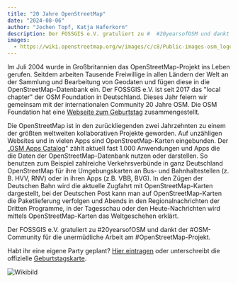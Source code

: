 ```yaml
---
title: "20 Jahre OpenStreetMap"
date: "2024-08-06"
author: "Jochen Topf, Katja Haferkorn"
description: Der FOSSGIS e.V. gratuliert zu #  #20yearsofOSM und dankt der #OSM-Community für die unermüdliche Arbeit am #OpenStreetMap-Projekt.
images:
  - https://wiki.openstreetmap.org/w/images/c/c8/Public-images-osm_logo.png
---
```


Im Juli 2004 wurde in Großbritannien das OpenStreetMap-Projekt ins Leben gerufen. Seitdem arbeiten Tausende Freiwillige in allen Ländern der Welt an der Sammlung und Bearbeitung von Geodaten und fügen diese in die OpenStreetMap-Datenbank ein. Der FOSSGIS e.V. ist seit 2017 das "local chapter" der OSM Foundation in Deutschland. Dieses Jahr feiern wir gemeinsam mit der internationalen Community 20 Jahre OSM. Die OSM Foundation hat eine [Webseite zum Geburtstag](https://birthday20.openstreetmap.org/) zusammengestellt.

Die OpenStreetMap ist in den zurückliegenden zwei Jahrzehnten zu einem der größten weltweiten kollaborativen Projekte geworden. Auf unzähligen Websites und in vielen Apps sind OpenStreetMap-Karten eingebunden. Der „[OSM Apps Catalog](https://osm-apps.zottelig.ch/)" zählt aktuell fast 1.000 Anwendungen und Apps die die Daten der OpenStreetMap-Datenbank nutzen oder darstellen. So benutzen zum Beispiel zahlreiche Verkehrsverbünde in ganz Deutschland OpenStreetMap für ihre Umgebungskarten an Bus- und Bahnhaltestellen (z. B. HVV, RNV) oder in ihren Apps (z.B. VBB, BVG). In den Zügen der Deutschen Bahn wird die aktuelle Zugfahrt mit OpenStreetMap-Karten dargestellt, bei der Deutschen Post kann man auf OpenStreetMap-Karten die Paketlieferung verfolgen und Abends in den Regionalnachrichten der Dritten Programme, in der Tagesschau oder den Heute-Nachrichten wird mittels OpenStreetMap-Karten das Weltgeschehen erklärt.

Der  FOSSGIS e.V. gratuliert zu #20yearsofOSM und dankt der #OSM-Community für die unermüdliche Arbeit am #OpenStreetMap-Projekt. 

Habt ihr eine eigene Party geplant?
[Hier eintragen](https://wiki.openstreetmap.org/wiki/OpenStreetMap_20th_Anniversary_Birthday_party) oder unterschreibt die offizielle 
[Geburtstagskarte](https://birthday20.openstreetmap.org/?page_id=327).

![Wikibild](https://www.fossgis.de/mediawiki/images/5/50/2024-08-06_20Jahre_OSM_SocialMediaPic.png)
